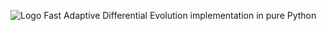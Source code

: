 ![Logo](https://github.com/hippke/turboJADE/blob/main/source/logo.png?raw=true)
Fast Adaptive Differential Evolution implementation in pure Python

